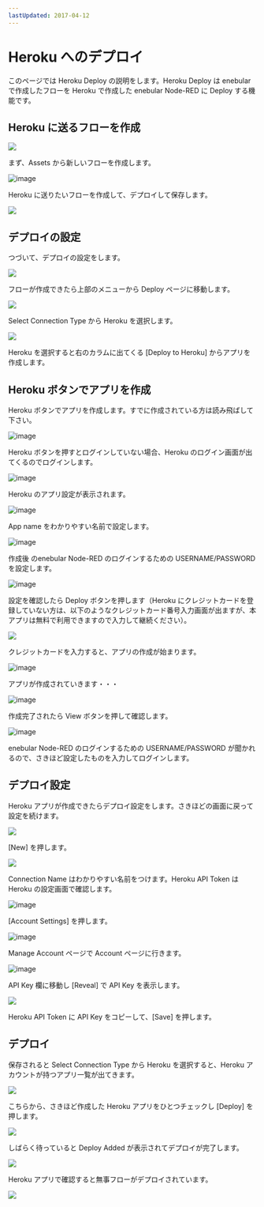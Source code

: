 ```yaml
---
lastUpdated: 2017-04-12
---
```


# Heroku へのデプロイ

このページでは Heroku Deploy の説明をします。Heroku Deploy は enebular で作成したフローを Heroku で作成した enebular Node-RED に Deploy する機能です。

## Heroku に送るフローを作成

![](https://i.gyazo.com/194b5c56abc221193690461193e159a0.png)

まず、Assets から新しいフローを作成します。

![image](../../../_asset/images/Deploy/DeployFlow/Heroku/deploy-deployflow-heroku_02.png)

Heroku に送りたいフローを作成して、デプロイして保存します。

![](https://i.gyazo.com/bfb9c0e25ad5e4a372a149336bdef8b8.png)

## デプロイの設定

つづいて、デプロイの設定をします。

![](https://i.gyazo.com/16c258270a9b0f0d609fce45da7df221.png)

フローが作成できたら上部のメニューから Deploy ページに移動します。

![](https://i.gyazo.com/b016e602e7e679ade922a9ed1546120d.png)

Select Connection Type から Heroku を選択します。

![](https://i.gyazo.com/bf6f7c21b8ef82d8747e4bda706d2997.png)

Heroku を選択すると右のカラムに出てくる [Deploy to Heroku] からアプリを作成します。

## Heroku ボタンでアプリを作成

Heroku ボタンでアプリを作成します。すでに作成されている方は読み飛ばして下さい。

![image](../../../_asset/images/Deploy/DeployFlow/Heroku/deploy-deployflow-heroku_07.png)

Heroku ボタンを押すとログインしていない場合、Heroku のログイン画面が出てくるのでログインします。

![image](../../../_asset/images/Deploy/DeployFlow/Heroku/deploy-deployflow-heroku_08.png)

Heroku のアプリ設定が表示されます。

![image](../../../_asset/images/Deploy/DeployFlow/Heroku/deploy-deployflow-heroku_09.png)

App name をわかりやすい名前で設定します。

![image](../../../_asset/images/Deploy/DeployFlow/Heroku/deploy-deployflow-heroku_10.png)

作成後 のenebular Node-RED のログインするための USERNAME/PASSWORD を設定します。

![image](../../../_asset/images/Deploy/DeployFlow/Heroku/deploy-deployflow-heroku_11.png)

設定を確認したら Deploy ボタンを押します（Heroku にクレジットカードを登録していない方は、以下のようなクレジットカード番号入力画面が出ますが、本アプリは無料で利用できますので入力して継続ください）。

![](https://i.gyazo.com/e9d7bf541eb2029b53f53735054cfe7a.png)

クレジットカードを入力すると、アプリの作成が始まります。

![image](../../../_asset/images/Deploy/DeployFlow/Heroku/deploy-deployflow-heroku_12.png)

アプリが作成されていきます・・・

![image](../../../_asset/images/Deploy/DeployFlow/Heroku/deploy-deployflow-heroku_13.png)

作成完了されたら View ボタンを押して確認します。

![image](../../../_asset/images/Deploy/DeployFlow/Heroku/deploy-deployflow-heroku_14.png)

enebular Node-RED のログインするための USERNAME/PASSWORD が聞かれるので、さきほど設定したものを入力してログインします。

## デプロイ設定

Heroku アプリが作成できたらデプロイ設定をします。さきほどの画面に戻って設定を続けます。

![](https://i.gyazo.com/de104b3c5331776e71db63c1ed4e2562.png)

[New] を押します。

![](https://i.gyazo.com/2377f74621a7ad3cd79d06691dac0031.png)

Connection Name はわかりやすい名前をつけます。Heroku API Token は Heroku の設定画面で確認します。

![image](../../../_asset/images/Deploy/DeployFlow/Heroku/deploy-deployflow-heroku_17.png)

[Account Settings] を押します。

![image](../../../_asset/images/Deploy/DeployFlow/Heroku/deploy-deployflow-heroku_18.png)

Manage Account ページで Account ページに行きます。

![image](../../../_asset/images/Deploy/DeployFlow/Heroku/deploy-deployflow-heroku_19.png)

API Key 欄に移動し [Reveal] で API Key を表示します。

![](https://i.gyazo.com/8972e5c2fc9b08ffd88541cff90518fd.png)

Heroku API Token に API Key をコピーして、[Save] を押します。

## デプロイ

保存されると Select Connection Type から Heroku を選択すると、Heroku アカウントが持つアプリ一覧が出てきます。

![](https://i.gyazo.com/08a53d358e13c1115fc091cc6ed33802.png)

こちらから、さきほど作成した Heroku アプリをひとつチェックし [Deploy] を押します。

![](https://i.gyazo.com/e12c8bf818aec63ff674ff648916e8ab.png)

しばらく待っていると Deploy Added が表示されてデプロイが完了します。

![](https://i.gyazo.com/133531b98309d31e45957138a7784d1c.png)

Heroku アプリで確認すると無事フローがデプロイされています。

![](../../../_asset/images/Deploy/DeployFlow/Heroku/deploy-deployflow-heroku_02.png)
